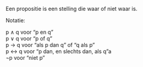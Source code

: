 Een propositie is een stelling die waar of niet waar is.

Notatie:

p ∧ q voor “p en q”  
p ∨ q voor “p of q”  
p → q voor “als p dan q” of “q als p”  
p ↔ q voor “p dan, en slechts dan, als q”a  
¬p voor “niet p”